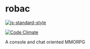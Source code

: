 # robac

[![js-standard-style](https://cdn.rawgit.com/feross/standard/master/badge.svg)](https://github.com/feross/standard)

[![Code Climate](https://codeclimate.com/github/plankp/robac/badges/gpa.svg)](https://codeclimate.com/github/plankp/robac)

A console and chat oriented MMORPG
